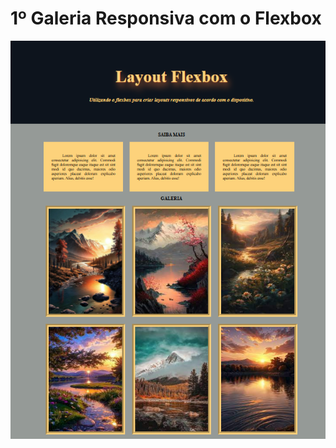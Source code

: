# 1º Galeria Responsiva com o Flexbox
![..](https://github.com/MarciaMoreno/CSS_DIO/blob/main/Teste-das-Aulas/Galeria%20responsiva%20com%20Flexbox/assets/Captura%20de%20tela%202025-01-09%20113850.png?raw=true)



